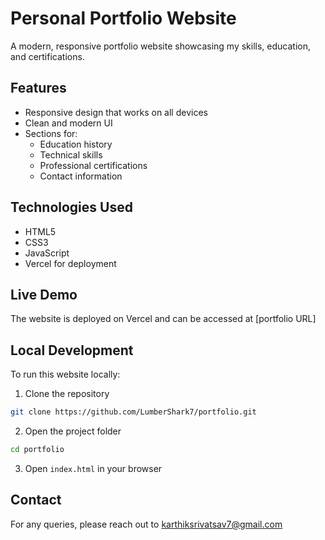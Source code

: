# Personal Portfolio Website

A modern, responsive portfolio website showcasing my skills, education, and certifications.

## Features

- Responsive design that works on all devices
- Clean and modern UI
- Sections for:
  - Education history
  - Technical skills
  - Professional certifications
  - Contact information

## Technologies Used

- HTML5
- CSS3
- JavaScript
- Vercel for deployment

## Live Demo

The website is deployed on Vercel and can be accessed at [portfolio URL]

## Local Development

To run this website locally:

1. Clone the repository
```bash
git clone https://github.com/LumberShark7/portfolio.git
```

2. Open the project folder
```bash
cd portfolio
```

3. Open `index.html` in your browser

## Contact

For any queries, please reach out to karthiksrivatsav7@gmail.com 